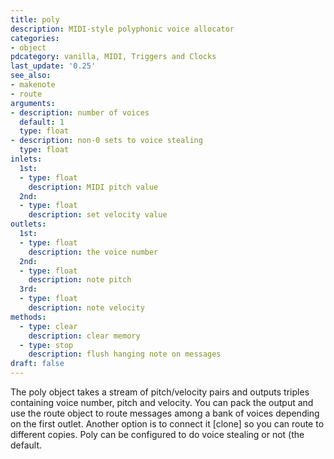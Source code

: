 ```yaml
---
title: poly
description: MIDI-style polyphonic voice allocator
categories:
- object
pdcategory: vanilla, MIDI, Triggers and Clocks
last_update: '0.25'
see_also:
- makenote
- route
arguments:
- description: number of voices 
  default: 1
  type: float
- description: non-0 sets to voice stealing
  type: float
inlets:
  1st:
  - type: float
    description: MIDI pitch value
  2nd:
  - type: float
    description: set velocity value
outlets:
  1st:
  - type: float
    description: the voice number
  2nd:
  - type: float
    description: note pitch
  3rd:
  - type: float
    description: note velocity
methods:
  - type: clear
    description: clear memory
  - type: stop
    description: flush hanging note on messages
draft: false
---
```

The poly object takes a stream of pitch/velocity pairs and outputs triples containing voice number, pitch and velocity. You can pack the output and use the route object to route messages among a bank of voices depending on the first outlet. Another option is to connect it [clone] so you can route to different copies. Poly can be configured to do voice stealing or not (the default.
